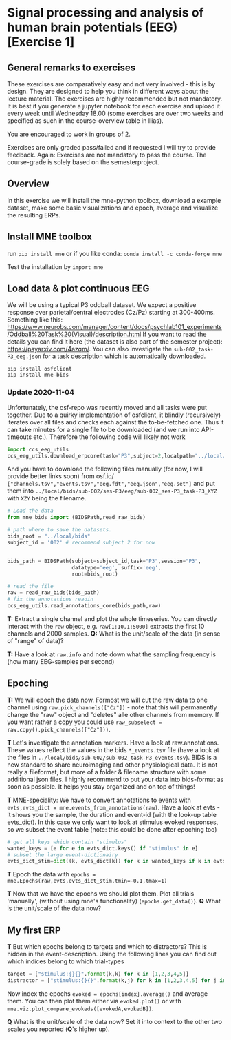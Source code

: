 # Signal processing and analysis of human brain potentials (EEG) [Exercise 1]
## General remarks to exercises
These exercises are comparatively easy and not very involved - this is by design. They are designed to help you think in different ways about the lecture material. The exercises are highly recommended but not mandatory. It is best if you generate a jupyter notebook for each exercise and upload it every week until Wednesday 18.00 (some exercises are over two weeks and specified as such in the course-overview table in Ilias).

You are encouraged to work in groups of 2. 

Exercises are only graded pass/failed and if requested I will try to provide feedback. Again: Exercises are not mandatory to pass the course. The course-grade is solely based on the semesterproject.

## Overview
In this exercise we will install the mne-python toolbox, download a example dataset, make some basic visualizations and epoch, average and visualize the resulting ERPs.

## Install MNE toolbox
run `pip install mne`
or if you like conda:
`conda install -c conda-forge mne`

Test the installation by
`import mne`

## Load data & plot continuous EEG
We will be using a typical P3 oddball dataset. We expect a positive response over parietal/central electrodes (Cz/Pz) starting at 300-400ms. Something like this: https://www.neurobs.com/manager/content/docs/psychlab101_experiments/Oddball%20Task%20(Visual)/description.html
If you want to read the details you can find it here (the dataset is also part of the semester project): https://psyarxiv.com/4azqm/. You can also investigate the `sub-002_task-P3_eeg.json` for a task description which is automatically downloaded.


```
pip install osfclient
pip install mne-bids
```

### Update 2020-11-04
Unfortunately, the osf-repo was recently moved and all tasks were put together. Due to a quirky implementation of osfclient, it blindly (recursively) iterates over all files and checks each against the to-be-fetched one. Thus it can take minutes for a single file to be downloaded (and we run into API-timeouts etc.). Therefore the following code will likely not work
```python
import ccs_eeg_utils
ccs_eeg_utils.download_erpcore(task="P3",subject=2,localpath="../local/bids/")

```
And you have to download the following files manually (for now, I will provide better links soon) from osf.io/
`["channels.tsv","events.tsv","eeg.fdt","eeg.json","eeg.set"]`
and put them into `../local/bids/sub-002/ses-P3/eeg/sub-002_ses-P3_task-P3_XYZ` with `XZY` being the filename.

```python
# Load the data
from mne_bids import (BIDSPath,read_raw_bids)

# path where to save the datasets.
bids_root = "../local/bids"
subject_id = '002' # recommend subject 2 for now


bids_path = BIDSPath(subject=subject_id,task="P3",session="P3",
                     datatype='eeg', suffix='eeg',
                     root=bids_root)

# read the file
raw = read_raw_bids(bids_path)
# fix the annotations readin
ccs_eeg_utils.read_annotations_core(bids_path,raw)

```

**T:** Extract a single channel and plot the whole timeseries. You can directly interact with the `raw` object, e.g. `raw[1:10,1:5000]` extracts the first 10 channels and 2000 samples.
**Q:** What is the unit/scale of the data (in sense of "range" of data)?

**T:** Have a look at `raw.info` and note down what the sampling frequency is (how many EEG-samples per second)

## Epoching 

**T:** We will epoch the data now. Formost we will cut the raw data to one channel using `raw.pick_channels(["Cz"])` - note that this will permanently change the "raw" object and "deletes" alle other channels from memory. If you want rather a copy you could use `raw_subselect = raw.copy().pick_channels(["Cz"]))`.


**T** Let's investigate the annotation markers. Have a look at raw.annotations. These values reflect the values in the bids `*_events.tsv`  file (have a look at the files in `../local/bids/sub-002/sub-002_task-P3_events.tsv`). BIDS is a new standard to share neuroimaging and other physiological data. It is not really a fileformat, but more of a folder & filename structure with some additional json files. I highly recommend to put your data into bids-format as soon as possible. It helps you stay organized and on top of things!


**T** MNE-speciality: We have to convert annotations to events with `evts,evts_dict = mne.events_from_annotations(raw)`. Have a look at evts - it shows you the sample, the duration and event-id (with the look-up table evts_dict). In this case we only want to look at stimulus evoked responses, so we subset the event table (note: this could be done after epoching too)

```python
# get all keys which contain "stimulus"
wanted_keys = [e for e in evts_dict.keys() if "stimulus" in e]
# subset the large event-dictionairy
evts_dict_stim=dict((k, evts_dict[k]) for k in wanted_keys if k in evts_dict)
```

**T** Epoch the data with `epochs = mne.Epochs(raw,evts,evts_dict_stim,tmin=-0.1,tmax=1)`

**T** Now that we have the epochs we should plot them. Plot all trials 'manually', (without using mne's functionality) (`epochs.get_data()`).
**Q** What is the unit/scale of the data now?

## My first ERP

**T** But which epochs belong to targets and which to distractors? This is hidden in the event-description. Using the following lines you can find out which indices belong to which trial-types
```python
target = ["stimulus:{}{}".format(k,k) for k in [1,2,3,4,5]]
distractor = ["stimulus:{}{}".format(k,j) for k in [1,2,3,4,5] for j in [1,2,3,4,5] if k!=j]
```
Now index the epochs `evoked = epochs[index].average()` and average them. You can then plot them either via `evoked.plot()` or with `mne.viz.plot_compare_evokeds([evokedA,evokedB])`.

**Q** What is the unit/scale of the data now? Set it into context to the other two scales you reported (**Q**'s higher up).

